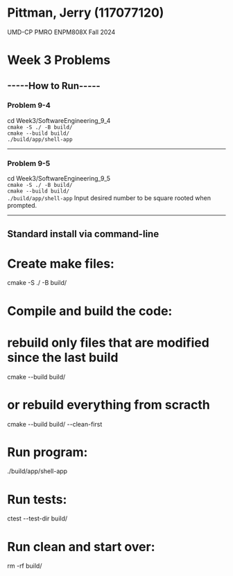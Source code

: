 # Pittman, Jerry (117077120)
UMD-CP PMRO ENPM808X Fall 2024 <br />
# Week 3 Problems

## -----How to Run-----
### Problem 9-4
cd Week3/SoftwareEngineering_9_4  <br />
`cmake -S ./ -B build/` <br />
`cmake --build build/` <br />
`./build/app/shell-app`

---

### Problem 9-5
cd Week3/SoftwareEngineering_9_5  <br />
`cmake -S ./ -B build/` <br />
`cmake --build build/` <br />
`./build/app/shell-app`
Input desired number to be square rooted when prompted.

---

## Standard install via command-line
# Create make files:
  cmake -S ./ -B build/
# Compile and build the code:
  # rebuild only files that are modified since the last build
  cmake --build build/
  # or rebuild everything from scracth
  cmake --build build/ --clean-first
# Run program: 
  ./build/app/shell-app
# Run tests: 
  ctest --test-dir build/
# Run clean and start over: 
  rm -rf build/
